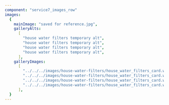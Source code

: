 ```yaml
---
component: "service7_images_row"
images:
  {
    mainImage: "saved for reference.jpg",
    galleryAlts:
      [
        "house water filters temporary alt",
        "house water filters temporary alt",
        "house water filters temporary alt",
        "house water filters temporary alt",
      ],
    galleryImages:
      [
        "../../../images/house-water-filters/house_water_filters_card.webp",
        "../../../images/house-water-filters/house_water_filters_card.webp",
        "../../../images/house-water-filters/house_water_filters_card.webp",
        "../../../images/house-water-filters/house_water_filters_card.webp",
      ],
  }
---
```

